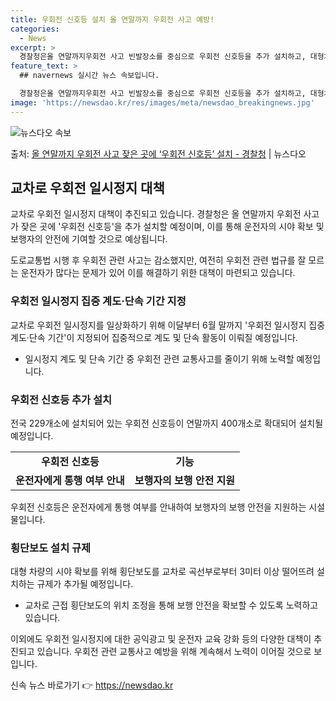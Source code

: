 ```yaml
---
title: 우회전 신호등 설치 올 연말까지 우회전 사고 예방!
categories:
  - News
excerpt: >
  경찰청은올 연말까지우회전 사고 빈발장소를 중심으로 우회전 신호등을 추가 설치하고, 대형차량 등의 운전자 시야…
feature_text: >
  ## navernews 실시간 뉴스 속보입니다.

  경찰청은올 연말까지우회전 사고 빈발장소를 중심으로 우회전 신호등을 추가 설치하고, 대형차량 등의 운전자 시야…
image: 'https://newsdao.kr/res/images/meta/newsdao_breakingnews.jpg'
---
```


![뉴스다오 속보](https://newsdao.kr/res/images/meta/newsdao_breakingnews.jpg)

<p>출처: <a href="https://newsdao.kr/3735" rel="dofollow">올 연말까지 우회전 사고 잦은 곳에 ‘우회전 신호등’ 설치 - 경찰청</a> | 뉴스다오</p>

<h2 data-ke-size="size26">교차로 우회전 일시정지 대책</h2>
교차로 우회전 일시정지 대책이 추진되고 있습니다. 경찰청은 올 연말까지 우회전 사고가 잦은 곳에 '우회전 신호등'을 추가 설치할 예정이며, 이를 통해 운전자의 시야 확보 및 보행자의 안전에 기여할 것으로 예상됩니다.

<p data-ke-size="size16">도로교통법 시행 후 우회전 관련 사고는 감소했지만, 여전히 우회전 관련 법규를 잘 모르는 운전자가 많다는 문제가 있어 이를 해결하기 위한 대책이 마련되고 있습니다.</p>

<h3><b>우회전 일시정지 집중 계도·단속 기간 지정</b></h3>
교차로 우회전 일시정지를 일상화하기 위해 이달부터 6월 말까지 '우회전 일시정지 집중 계도·단속 기간'이 지정되어 집중적으로 계도 및 단속 활동이 이뤄질 예정입니다.

<ul>
    <li>일시정지 계도 및 단속 기간 중 우회전 관련 교통사고를 줄이기 위해 노력할 예정입니다.</li>
</ul>

<h3><b>우회전 신호등 추가 설치</b></h3>
전국 229개소에 설치되어 있는 우회전 신호등이 연말까지 400개소로 확대되어 설치될 예정입니다.

<table>
    <tr>
        <td style="text-align: center; height: 17px;"><b>우회전 신호등</b></td>
        <td style="text-align: center; height: 17px;"><b>기능</b></td>
    </tr>
    <tr>
        <td style="text-align: center; height: 17px;"><b>운전자에게 통행 여부 안내</b></td>
        <td style="text-align: center; height: 17px;"><b>보행자의 보행 안전 지원</b></td>
    </tr>
</table>

<p data-ke-size="size16">우회전 신호등은 운전자에게 통행 여부를 안내하여 보행자의 보행 안전을 지원하는 시설물입니다.</p>

<h3><b>횡단보도 설치 규제</b></h3>
대형 차량의 시야 확보를 위해 횡단보도를 교차로 곡선부로부터 3미터 이상 떨어뜨려 설치하는 규제가 추가될 예정입니다.

<ul>
    <li>교차로 근접 횡단보도의 위치 조정을 통해 보행 안전을 확보할 수 있도록 노력하고 있습니다.</li>
</ul>

<p data-ke-size="size16">이외에도 우회전 일시정지에 대한 공익광고 및 운전자 교육 강화 등의 다양한 대책이 추진되고 있습니다. 우회전 관련 교통사고 예방을 위해 계속해서 노력이 이어질 것으로 보입니다.</p> 

신속 뉴스 바로가기 👉 <a href="https://newsdao.kr" rel="dofollow">https://newsdao.kr</a>


